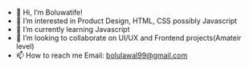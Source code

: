 - 👋 Hi, I’m Boluwatife!
- 👀 I’m interested in Product Design, HTML, CSS possibly Javascript
- 🌱 I’m currently learning Javascript
- 💞️ I’m looking to collaborate on UI/UX and Frontend projects(Amateir level)
- 📫 How to reach me Email: bolulawal99@gmail.com

<!---
Bolujxl/Bolujxl is a ✨ special ✨ repository because its `README.md` (this file) appears on your GitHub profile.
You can click the Preview link to take a look at your changes.
--->
